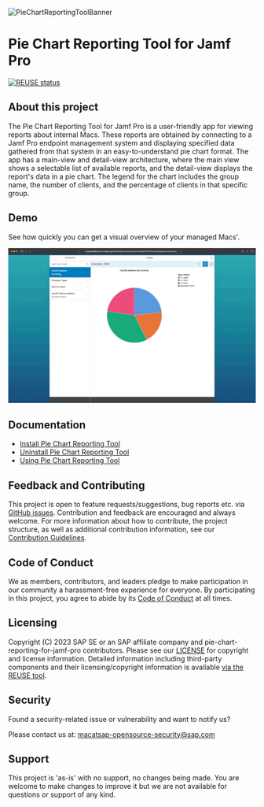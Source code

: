 <!-- # pie-chart-reporting-for-jamf-pro -->
![PieChartReportingToolBanner](readmeMedia/images/Apple_Pie_Banner_GitHub.gif)
# Pie Chart Reporting Tool for Jamf Pro

[![REUSE status](https://api.reuse.software/badge/github.com/SAP/pie-chart-reporting-for-jamf-pro)](https://api.reuse.software/info/github.com/SAP/pie-chart-reporting-for-jamf-pro)

## About this project

The Pie Chart Reporting Tool for Jamf Pro is a user-friendly app for viewing reports about internal Macs. These reports are obtained by connecting to a Jamf Pro endpoint management system and displaying specified data gathered from that system in an easy-to-understand pie chart format. The app has a main-view and detail-view architecture, where the main view shows a selectable list of available reports, and the detail-view displays the report's data in a pie chart. The legend for the chart includes the group name, the number of clients, and the percentage of clients in that specific group.

## Demo
See how quickly you can get a visual overview of your managed Macs'.

![Demo](readmeMedia/gifs/demo.gif)

## Documentation
* [Install Pie Chart Reporting Tool](https://github.com/SAP/pie-chart-reporting-for-jamf-pro/wiki/Installation)
* [Uninstall Pie Chart Reporting Tool](https://github.com/SAP/pie-chart-reporting-for-jamf-pro/wiki/Uninstallation)
* [Using Pie Chart Reporting Tool](https://github.com/SAP/pie-chart-reporting-for-jamf-pro/wiki/Using-Pie-Chart-Reporting-Tool)


## Feedback and Contributing

This project is open to feature requests/suggestions, bug reports etc. via [GitHub issues](https://github.com/SAP/pie-chart-reporting-for-jamf-pro/issues). Contribution and feedback are encouraged and always welcome. For more information about how to contribute, the project structure, as well as additional contribution information, see our [Contribution Guidelines](CONTRIBUTING.md).

## Code of Conduct

We as members, contributors, and leaders pledge to make participation in our community a harassment-free experience for everyone. By participating in this project, you agree to abide by its [Code of Conduct](CODE_OF_CONDUCT.md) at all times.

## Licensing

Copyright (C) 2023 SAP SE or an SAP affiliate company and pie-chart-reporting-for-jamf-pro contributors. Please see our [LICENSE](LICENSE) for copyright and license information. Detailed information including third-party components and their licensing/copyright information is available [via the REUSE tool](https://api.reuse.software/info/github.com/SAP/pie-chart-reporting-for-jamf-pro).

## Security

Found a security-related issue or vulnerability and want to notify us?

Please contact us at:
[macatsap-opensource-security@sap.com](mailto:macatsap-opensource-security@sap.com?subject=[GitHub]%20Pie%20Chart%20Reporting%20Security%20Issue%20Report)

## Support

This project is 'as-is' with no support, no changes being made. You are welcome to make changes to improve it but we are not available for questions or support of any kind.
